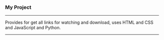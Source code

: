 ### My Project
----

Provides for get all links for watching and download, uses HTML and CSS and JavaScript and Python. 

----
